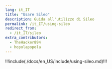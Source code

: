 ```yaml
---
lang: it_IT
title: "Usare Sileo"
description: Guida all'utilizzo di Sileo
permalink: /it_IT/using-sileo
redirect_from:
  - /it_IT/sileo
extra_contributors:
  - TheHacker894
  - hopolapopola
---
```


!!!include(./docs/en_US/include/using-sileo.md)!!!